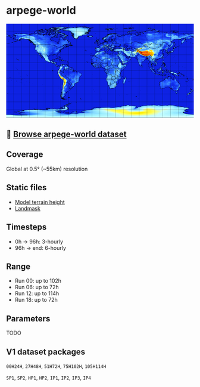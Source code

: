 # arpege-world

![](../img/domain-arpege-world.jpg)

## 📂 [Browse arpege-world dataset](/#arpege-world/)

## Coverage
Global at 0.5° (~55km) resolution

## Static files

* [Model terrain height](https://mf-nwp-models.s3.amazonaws.com/arpege-world/static/terrain.grib2)
* [Landmask](https://mf-nwp-models.s3.amazonaws.com/arpege-world/static/landmask.grib2)

## Timesteps

* 0h → 96h: 3-hourly
* 96h → end: 6-hourly

## Range

* Run 00: up to 102h
* Run 06: up to 72h
* Run 12: up to 114h
* Run 18: up to 72h

## Parameters

TODO

## V1 dataset packages

`00H24H`, `27H48H`, `51H72H`, `75H102H`, `105H114H`

`SP1`, `SP2`, `HP1`, `HP2`, `IP1`, `IP2`, `IP3`, `IP4`
